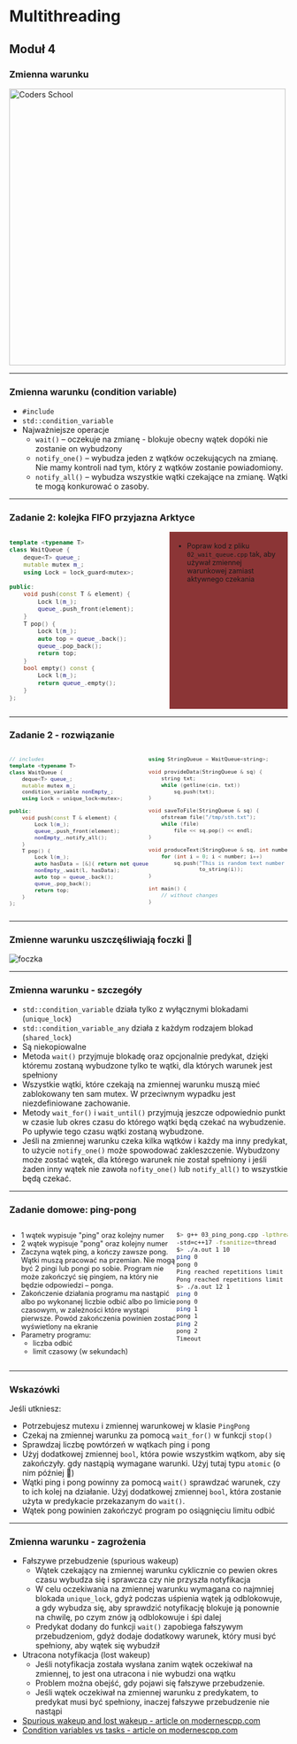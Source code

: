 <!-- .slide: data-background="#111111" -->

# Multithreading

## Moduł 4

### Zmienna warunku

<a href="https://coders.school">
    <img width="500" data-src="../coders_school_logo.png" alt="Coders School" class="plain">
</a>

___

### Zmienna warunku (condition variable)

* <!-- .element: class="fragment fade-in" --> <code>#include <condition_variable></code>
* <!-- .element: class="fragment fade-in" --> <code>std::condition_variable</code>
* <!-- .element: class="fragment fade-in" --> Najważniejsze operacje
  * <!-- .element: class="fragment fade-in" --> <code>wait()</code> – oczekuje na zmianę - blokuje obecny wątek dopóki nie zostanie on wybudzony
  * <!-- .element: class="fragment fade-in" --> <code>notify_one()</code> – wybudza jeden z wątków oczekujących na zmianę. Nie mamy kontroli nad tym, który z wątków zostanie powiadomiony.
  * <!-- .element: class="fragment fade-in" --> <code>notify_all()</code> – wybudza wszystkie wątki czekające na zmianę. Wątki te mogą konkurować o zasoby.

___

### Zadanie 2: kolejka FIFO przyjazna Arktyce

<div style="display: flex;">

<div style="width: 60%; font-size: .9em;">

```c++
template <typename T>
class WaitQueue {
    deque<T> queue_;
    mutable mutex m_;
    using Lock = lock_guard<mutex>;

public:
    void push(const T & element) {
        Lock l(m_);
        queue_.push_front(element);
    }
    T pop() {
        Lock l(m_);
        auto top = queue_.back();
        queue_.pop_back();
        return top;
    }
    bool empty() const {
        Lock l(m_);
        return queue_.empty();
    }
};
```
<!-- .element: class="fragment fade-in" -->
</div>

<div style="width: 40%; background-color: #8B3536; padding: 5px 10px; font-size: .9em;">

* <!-- .element: class="fragment fade-in" --> Popraw kod z pliku <code>02_wait_queue.cpp</code> tak, aby używał zmiennej warunkowej zamiast aktywnego czekania

</div> <!-- .element: class="fragment fade-in" -->

</div>

___

### Zadanie 2 - rozwiązanie

<div style="display: flex;">

<div style="width: 50%; font-size: .8em;">

```c++
// includes
template <typename T>
class WaitQueue {
    deque<T> queue_;
    mutable mutex m_;
    condition_variable nonEmpty_;
    using Lock = unique_lock<mutex>;

public:
    void push(const T & element) {
        Lock l(m_);
        queue_.push_front(element);
        nonEmpty_.notify_all();
    }
    T pop() {
        Lock l(m_);
        auto hasData = [&]{ return not queue_.empty(); };
        nonEmpty_.wait(l, hasData);
        auto top = queue_.back();
        queue_.pop_back();
        return top;
    }
};
```
<!-- .element: class="fragment fade-in" -->
</div>

<div style="width: 50%; font-size: .8em;">

```c++
using StringQueue = WaitQueue<string>;

void provideData(StringQueue & sq) {
    string txt;
    while (getline(cin, txt))
        sq.push(txt);
}

void saveToFile(StringQueue & sq) {
    ofstream file("/tmp/sth.txt");
    while (file)
        file << sq.pop() << endl;
}

void produceText(StringQueue & sq, int number) {
    for (int i = 0; i < number; i++)
        sq.push("This is random text number " +
                to_string(i));
}

int main() {
    // without changes
}
```

</div> <!-- .element: class="fragment fade-in" -->

</div>

___

### Zmienne warunku uszczęśliwiają foczki 🙂

<img data-src="img/foczka.jpg" alt="foczka" class="plain">

___

### Zmienna warunku - szczegóły

* <!-- .element: class="fragment fade-in" --> <code>std::condition_variable</code> działa tylko z wyłącznymi blokadami (<code>unique_lock</code>)
* <!-- .element: class="fragment fade-in" --> <code>std::condition_variable_any</code> działa z każdym rodzajem blokad (<code>shared_lock</code>)
* <!-- .element: class="fragment fade-in" --> Są niekopiowalne
* <!-- .element: class="fragment fade-in" --> Metoda <code>wait()</code> przyjmuje blokadę oraz opcjonalnie predykat, dzięki któremu zostaną wybudzone tylko te wątki, dla których warunek jest spełniony
* <!-- .element: class="fragment fade-in" --> Wszystkie wątki, które czekają na zmiennej warunku muszą mieć zablokowany ten sam mutex. W przeciwnym wypadku jest niezdefiniowane zachowanie.
* <!-- .element: class="fragment fade-in" --> Metody <code>wait_for()</code> i <code>wait_until()</code> przyjmują jeszcze odpowiednio punkt w czasie lub okres czasu do którego wątki będą czekać na wybudzenie. Po upływie tego czasu wątki zostaną wybudzone.
* <!-- .element: class="fragment fade-in" --> Jeśli na zmiennej warunku czeka kilka wątków i każdy ma inny predykat, to użycie <code>notify_one()</code> może spowodować zakleszczenie. Wybudzony może zostać wątek, dla którego warunek nie został spełniony i jeśli żaden inny wątek nie zawoła <code>nofity_one()</code> lub <code>notify_all()</code> to wszystkie będą czekać.

___

### Zadanie domowe: ping-pong

<div style="display: flex;">

<div style="width: 60%; font-size: .9em;">

* <!-- .element: class="fragment fade-in" --> 1 wątek wypisuje "ping" oraz kolejny numer
* <!-- .element: class="fragment fade-in" --> 2 wątek wypisuje "pong" oraz kolejny numer
* <!-- .element: class="fragment fade-in" --> Zaczyna wątek ping, a kończy zawsze pong. Wątki muszą pracować na przemian. Nie mogą być 2 pingi lub pongi po sobie. Program nie może zakończyć się pingiem, na który nie będzie odpowiedzi – ponga.
* <!-- .element: class="fragment fade-in" --> Zakończenie działania programu ma nastąpić albo po wykonanej liczbie odbić albo po limicie czasowym, w zależności które wystąpi pierwsze. Powód zakończenia powinien zostać wyświetlony na ekranie
* <!-- .element: class="fragment fade-in" --> Parametry programu:
  * <!-- .element: class="fragment fade-in" --> liczba odbić
  * <!-- .element: class="fragment fade-in" --> limit czasowy (w sekundach)

</div>

<div style="width: 40%; font-size: .9em;">

```bash
$> g++ 03_ping_pong.cpp -lpthread
-std=c++17 -fsanitize=thread
$> ./a.out 1 10
ping 0
pong 0
Ping reached repetitions limit
Pong reached repetitions limit
$> ./a.out 12 1
ping 0
pong 0
ping 1
pong 1
ping 2
pong 2
Timeout
```

</div> <!-- .element: class="fragment fade-in" -->

</div>

___

### Wskazówki

Jeśli utkniesz:

* <!-- .element: class="fragment fade-in" --> Potrzebujesz mutexu i zmiennej warunkowej w klasie <code>PingPong</code>
* <!-- .element: class="fragment fade-in" --> Czekaj na zmiennej warunku za pomocą <code>wait_for()</code> w funkcji <code>stop()</code>
* <!-- .element: class="fragment fade-in" --> Sprawdzaj liczbę powtórzeń w wątkach ping i pong
* <!-- .element: class="fragment fade-in" --> Użyj dodatkowej zmiennej <code>bool</code>, która powie wszystkim wątkom, aby się zakończyły. gdy nastąpią wymagane warunki. Użyj tutaj typu <code>atomic<bool></code> (o nim później 🙂)
* <!-- .element: class="fragment fade-in" --> Wątki ping i pong powinny za pomocą <code>wait()</code> sprawdzać warunek, czy to ich kolej na działanie. Użyj dodatkowej zmiennej <code>bool</code>, która zostanie użyta w predykacie przekazanym do <code>wait()</code>.
* <!-- .element: class="fragment fade-in" --> Wątek pong powinien zakończyć program po osiągnięciu limitu odbić

___

### Zmienna warunku - zagrożenia

* <!-- .element: class="fragment fade-in" --> Fałszywe przebudzenie (spurious wakeup)
  * <!-- .element: class="fragment fade-in" --> Wątek czekający na zmiennej warunku cyklicznie co pewien okres czasu wybudza się i sprawcza czy nie przyszła notyfikacja
  * <!-- .element: class="fragment fade-in" --> W celu oczekiwania na zmiennej warunku wymagana co najmniej blokada <code>unique_lock</code>, gdyż podczas uśpienia wątek ją odblokowuje, a gdy wybudza się, aby sprawdzić notyfikację blokuje ją ponownie na chwilę, po czym znów ją odblokowuje i śpi dalej
  * <!-- .element: class="fragment fade-in" --> Predykat dodany do funkcji <code>wait()</code> zapobiega fałszywym przebudzeniom, gdyż dodaje dodatkowy warunek, który musi być spełniony, aby wątek się wybudził
* <!-- .element: class="fragment fade-in" --> Utracona notyfikacja (lost wakeup)
  * <!-- .element: class="fragment fade-in" --> Jeśli notyfikacja została wysłana zanim wątek oczekiwał na zmiennej, to jest ona utracona i nie wybudzi ona wątku
  * <!-- .element: class="fragment fade-in" --> Problem można obejść, gdy pojawi się fałszywe przebudzenie.
  * <!-- .element: class="fragment fade-in" --> Jeśli wątek oczekiwał na zmiennej warunku z predykatem, to predykat musi być spełniony, inaczej fałszywe przebudzenie nie nastąpi
* <!-- .element: class="fragment fade-in" --> <a href="https://www.modernescpp.com/index.php/condition-variables">Spurious wakeup and lost wakeup - article on modernescpp.com</a>
* <!-- .element: class="fragment fade-in" --> <a href="https://www.modernescpp.com/index.php/thread-synchronization-with-condition-variables-or-tasks">Condition variables vs tasks - article on modernescpp.com</a>
